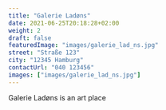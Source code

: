 ```yaml
---
title: "Galerie Ladøns"
date: 2021-06-25T20:18:28+02:00
weight: 2
draft: false
featuredImage: "images/galerie_lad_ns.jpg"
street: "Straße 123"
city: "12345 Hamburg"
contactUrl: "040 123456"
images: ["images/galerie_lad_ns.jpg"]
---
```


Galerie Ladøns is an art place
